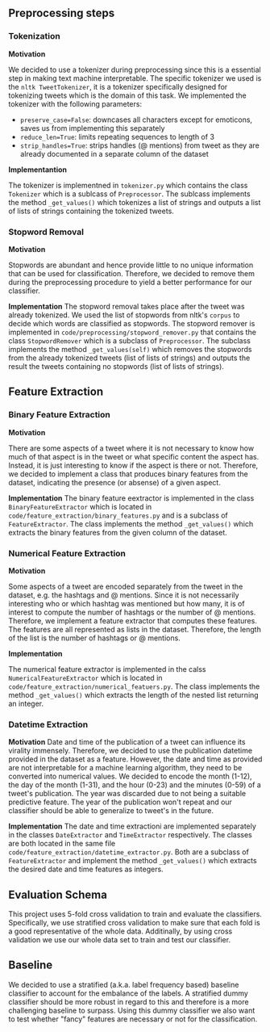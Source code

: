 ## Preprocessing steps

### Tokenization

**Motivation**

We decided to use a tokenizer during preprocessing since this is a essential step in making text machine interpretable.
The specific tokenizer we used is the `nltk TweetTokenizer`, it is a tokenizer specifically designed for tokenizing tweets which is the domain of this task.
We implemented the tokenizer with the following parameters:
- `preserve_case=False`: downcases all characters except for emoticons, saves us from implementing this separately
- `reduce_len=True`: limits repeating sequences to length of 3
- `strip_handles=True`: strips handles (@ mentions) from tweet as they are already documented in a separate column of the dataset

**Implementantion**

The tokenizer is implementned in `tokenizer.py` which contains the class `Tokenizer` which is a sublcass of `Preprocessor`.
The sublcass implements the method `_get_values()` which tokenizes a list of strings and outputs a list of lists of strings containing the tokenized tweets.


### Stopword Removal

**Motivation**

Stopwords are abundant and hence provide little to no unique information that can be used for classification.
Therefore, we decided to remove them during the preprocessing procedure to yield a better performance for our classifier.

**Implementation**
The stopword removal takes place after the tweet was already tokenized. We used the list of stopwords from nltk's `corpus` to decide which words are classified as stopwords.
The stopword remover is implemented in `code/preprocessing/stopword_remover.py` that contains the class `StopwordRemover` which is a subclass of `Preprocessor`.
The subclass implements the method `_get_values(self)` which removes the stopwords from the already tokenized tweets (list of lists of strings) and outputs the result the tweets containing no stopwords (list of lists of strings).

## Feature Extraction

### Binary Feature Extraction

**Motivation**

There are some aspects of a tweet where it is not necessary to know how much of that aspect is in the tweet or what specific content the aspect has.
Instead, it is just interesting to know if the aspect is there or not. 
Therefore, we decided to implement a class that produces binary features from the dataset, indicating the presence (or absense) of a given aspect.

**Implementation**
The binary feature eextractor is implemented in the class `BinaryFeatureExtractor` which is located in `code/feature_extraction/binary_features.py` and is a subclass of `FeatureExtractor`.
The class implements the method `_get_values()` which extracts the binary features from the given column of the dataset.

### Numerical Feature Extraction

**Motivation**

Some aspects of a tweet are encoded separately from the tweet in the dataset, e.g. the hashtags and @ mentions. 
Since it is not necessarily interesting who or which hashtag was mentioned but how many, it is of interest to compute the number of hashtags or the number of @ mentions. 
Therefore, we implement a feature extractor that computes these features. 
The features are all represented as lists in the dataset. 
Therefore, the length of the list is the number of hashtags or @ mentions.

**Implementation**

The numerical feature extractor is implemented in the calss `NumericalFeatureExtractor` which is located in `code/feature_extraction/numerical_featuers.py`.
The class implements the method `_get_values()` which extracts the length of the nested list returning an integer. 

### Datetime Extraction

**Motivation**
Date and time of the publication of a tweet can influence its virality immensely. Therefore, we decided to use the publication datetime provided in the dataset as a feature.
However, the date and time as provided are not interpretable for a machine learning algorithm, they need to be converted into numerical values.
We decided to encode the month (1-12), the day of the month (1-31), and the hour (0-23) and the minutes (0-59) of a tweet's publication. The year was discarded due to not being a suitable predictive feature.
The year of the publication won't repeat and our classifier should be able to generalize to tweet's in the future.

**Implementation**
The date and time extractioni are implemented separately in the classes `DateExtractor` and `TimeExtractor` respectively.
The classes are both located in the same file `code/feature_extraction/datetime_extractor.py`. 
Both are a subclass of `FeatureExtractor` and implement the method `_get_values()` which extracts the desired date and time features as integers.

## Evaluation Schema
This project uses 5-fold cross validation to train and evaluate the classifiers.
Specifically, we use stratified cross validation to make sure that each fold is a good representative of the whole data.
Additinally, by using cross validation we use our whole data set to train and test our classifier.

## Baseline
We decided to use a stratified (a.k.a. label frequency based) baseline classifier to account for the embalance of the labels.
A stratified dummy classifier should be more robust in regard to this and therefore is a more challenging baseline to surpass.
Using this dummy classifier we also want to test whether "fancy" features are necessary or not for the classification. 